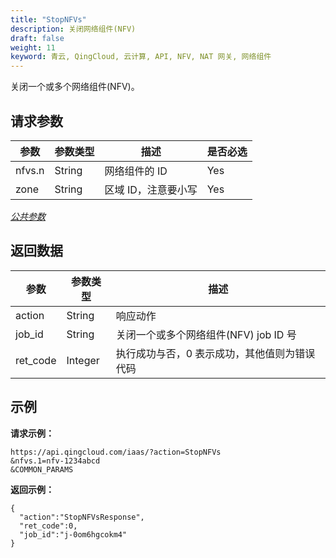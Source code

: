```yaml
---
title: "StopNFVs"
description: 关闭网络组件(NFV)
draft: false
weight: 11
keyword: 青云, QingCloud, 云计算, API, NFV, NAT 网关, 网络组件
---
```




关闭一个或多个网络组件(NFV)。

## 请求参数

| 参数 | 参数类型 | 描述 | 是否必选 |
| --- | --- | --- | --- |
| nfvs.n | String | 网络组件的 ID | Yes |
| zone | String | 区域 ID，注意要小写 | Yes |

[_公共参数_](../../get_api/parameters/)

## 返回数据

| 参数 | 参数类型 | 描述 |
| --- | --- | --- |
| action | String | 响应动作 |
| job_id | String | 关闭一个或多个网络组件(NFV) job ID 号 |
| ret_code | Integer | 执行成功与否，0 表示成功，其他值则为错误代码 |

## 示例

**请求示例：**

```
https://api.qingcloud.com/iaas/?action=StopNFVs
&nfvs.1=nfv-1234abcd
&COMMON_PARAMS
```

**返回示例：**

```
{
  "action":"StopNFVsResponse",
  "ret_code":0,
  "job_id":"j-0om6hgcokm4"
}
```
